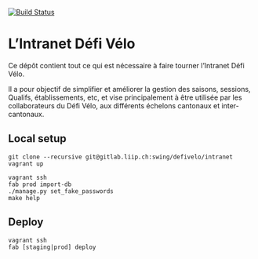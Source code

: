 [![Build Status](https://travis-ci.org/defivelo/db.svg?branch=master)](https://travis-ci.org/defivelo/db)

# L’Intranet Défi Vélo

Ce dépôt contient tout ce qui est nécessaire à faire tourner l’Intranet Défi Vélo.

Il a pour objectif de simplifier et améliorer la gestion des saisons, sessions,
Qualifs, établissements, etc, et vise principalement à être utilisée par
les collaborateurs du Défi Vélo, aux différents échelons cantonaux et
inter-cantonaux.

## Local setup
```
git clone --recursive git@gitlab.liip.ch:swing/defivelo/intranet
vagrant up
```

```
vagrant ssh
fab prod import-db
./manage.py set_fake_passwords
make help
```

## Deploy
```
vagrant ssh
fab [staging|prod] deploy
```

